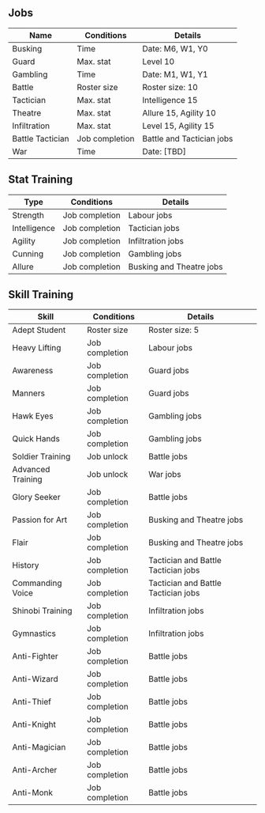## Jobs
**Name** | **Conditions** | **Details**
-- | -- | -- 
Busking           | Time            | Date: M6, W1, Y0
Guard	            | Max. stat       |	Level 10
Gambling          | Time            | Date: M1, W1, Y1
Battle            | Roster size     | Roster size: 10
Tactician         | Max. stat       | Intelligence 15
Theatre	          | Max. stat       | Allure 15, Agility 10
Infiltration      | Max. stat       | Level 15, Agility 15
Battle Tactician  | Job completion  | Battle and Tactician jobs
War               | Time            | Date: [TBD] 

## Stat Training
**Type** | **Conditions** | **Details**
-- | -- | -- 
Strength      | Job completion      | Labour jobs
Intelligence  | Job completion      | Tactician jobs
Agility       | Job completion      | Infiltration jobs
Cunning       | Job completion      | Gambling jobs
Allure        | Job completion      | Busking and Theatre jobs

## Skill Training
**Skill** | **Conditions** | **Details**
-- | -- | -- 
Adept Student     | Roster size     | Roster size: 5
Heavy Lifting     | Job completion  | Labour jobs
Awareness         | Job completion  | Guard jobs
Manners           | Job completion  | Guard jobs
Hawk Eyes         | Job completion  | Gambling jobs
Quick Hands       | Job completion  | Gambling jobs
Soldier Training  | Job unlock      | Battle jobs
Advanced Training | Job unlock      | War jobs
Glory Seeker      | Job completion  | Battle jobs
Passion for Art   | Job completion  | Busking and Theatre jobs
Flair             | Job completion  | Busking and Theatre jobs
History           | Job completion  | Tactician and Battle Tactician jobs
Commanding Voice  | Job completion  | Tactician and Battle Tactician jobs
Shinobi Training  | Job completion  | Infiltration jobs
Gymnastics        | Job completion  | Infiltration jobs
Anti-Fighter      | Job completion  | Battle jobs
Anti-Wizard       | Job completion  | Battle jobs
Anti-Thief        | Job completion  | Battle jobs
Anti-Knight       | Job completion  | Battle jobs
Anti-Magician     | Job completion  | Battle jobs
Anti-Archer       | Job completion  | Battle jobs
Anti-Monk         | Job completion  | Battle jobs
